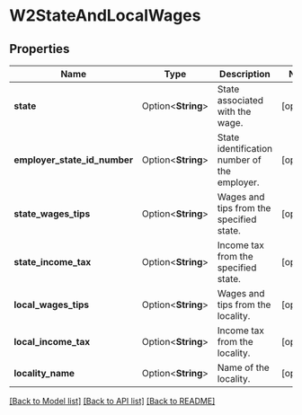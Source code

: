 # W2StateAndLocalWages

## Properties

Name | Type | Description | Notes
------------ | ------------- | ------------- | -------------
**state** | Option<**String**> | State associated with the wage. | [optional]
**employer_state_id_number** | Option<**String**> | State identification number of the employer. | [optional]
**state_wages_tips** | Option<**String**> | Wages and tips from the specified state. | [optional]
**state_income_tax** | Option<**String**> | Income tax from the specified state. | [optional]
**local_wages_tips** | Option<**String**> | Wages and tips from the locality. | [optional]
**local_income_tax** | Option<**String**> | Income tax from the locality. | [optional]
**locality_name** | Option<**String**> | Name of the locality. | [optional]

[[Back to Model list]](../README.md#documentation-for-models) [[Back to API list]](../README.md#documentation-for-api-endpoints) [[Back to README]](../README.md)


